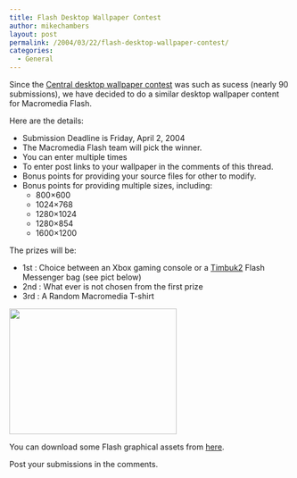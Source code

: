 ```yaml
---
title: Flash Desktop Wallpaper Contest
author: mikechambers
layout: post
permalink: /2004/03/22/flash-desktop-wallpaper-contest/
categories:
  - General
---
```



Since the [Central desktop wallpaper contest][1] was such as sucess (nearly 90 submissions), we have decided to do a similar desktop wallpaper content for Macromedia Flash.

Here are the details:

*   Submission Deadline is Friday, April 2, 2004
*   The Macromedia Flash team will pick the winner.
*   You can enter multiple times
*   To enter post links to your wallpaper in the comments of this thread.
*   Bonus points for providing your source files for other to modify.
*   Bonus points for providing multiple sizes, including: 
    *   800&#215;600
    *   1024&#215;768
    *   1280&#215;1024
    *   1280&#215;854
    *   1600&#215;1200

The prizes will be:

*   1st : Choice between an Xbox gaming console or a [Timbuk2][2] Flash Messenger bag (see pict below)
*   2nd : What ever is not chosen from the first prize
*   3rd : A Random Macromedia T-shirt

<img src="/mesh/files/flash_bag.jpg" width="300" height="225" border="0" />

You can download some Flash graphical assets from [here][3].

Post your submissions in the comments.

 [1]: /mesh/archives/004354.cfm
 [2]: http://www.timbuk2.com/
 [3]: /mesh/files/flash_assets.zip